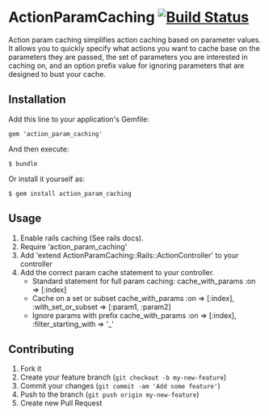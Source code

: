 # ActionParamCaching [![Build Status](https://travis-ci.org/pennymac/action_param_caching.png?token=2hUK2zUy1xXfgKRQVa2A&branch=master)](https://travis-ci.org/pennymac/action_param_caching)

Action param caching simplifies action caching based on parameter values. It allows you to quickly specify what actions you want to cache base on the parameters they are passed, the set of parameters you are interested in caching on, and an option prefix value for ignoring parameters that are designed to bust your cache.

## Installation

Add this line to your application's Gemfile:

    gem 'action_param_caching'

And then execute:

    $ bundle

Or install it yourself as:

    $ gem install action_param_caching

## Usage

 1. Enable rails caching (See rails docs).
 2. Require 'action_param_caching'
 3. Add 'extend ActionParamCaching::Rails::ActionController' to your controller
 4. Add the correct param cache statement to your controller.
    - Standard statement for full param caching:
      cache_with_params :on => [:index]
    - Cache on a set or subset
      cache_with_params :on => [:index], :with_set_or_subset => [:param1, :param2]
    - Ignore params with prefix
      cache_with_params :on => [:index], :filter_starting_with => '_'

## Contributing

1. Fork it
2. Create your feature branch (`git checkout -b my-new-feature`)
3. Commit your changes (`git commit -am 'Add some feature'`)
4. Push to the branch (`git push origin my-new-feature`)
5. Create new Pull Request
